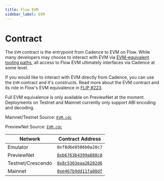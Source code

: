```yaml
---
title: Flow EVM
sidebar_label: EVM
---
```


# Contract

The `EVM` contract is the entrypoint from Cadence to EVM on Flow. While many developers may choose to interact with EVM
via [EVM-equivalent tooling paths](../../evm/using.mdx), all access to Flow EVM ultimately interfaces via Cadence at
some level.

If you would like to interact with EVM directly from Cadence, you can use the `EVM` contract and it's constructs. Read
more about the EVM contract and its role in Flow's EVM equivalence in [FLIP
#223](https://github.com/onflow/flips/pull/225/files).

<Callout type="information">

Full EVM equivalence is only available on PreviewNet at the moment. Deployments on Testnet and Mainnet currently only
support ABI encoding and decoding.

</Callout>

Mainnet/Testnet Source: [`EVM.cdc`](https://github.com/onflow/flow-go/blob/master/fvm/evm/stdlib/abiOnlyContract.cdc)

PreviewNet Source: [`EVM.cdc`](https://github.com/onflow/flow-go/blob/master/fvm/evm/stdlib/contract.cdc)

| Network           | Contract Address     |
| ----------------- | -------------------- |
| Emulator          | `0xf8d6e0586b0a20c7` |
| PreviewNet        | [`0xb6763b4399a888c8`](https://previewnet.flowdiver.io/contract/A.b6763b4399a888c8.EVM?tab=deployments) |
| Testnet/Crescendo | [`0x8c5303eaa26202d6`](https://contractbrowser.com/A.8c5303eaa26202d6.EVM) |
| Mainnet           | [`0xe467b9dd11fa00df`](https://contractbrowser.com/A.e467b9dd11fa00df.EVM) |